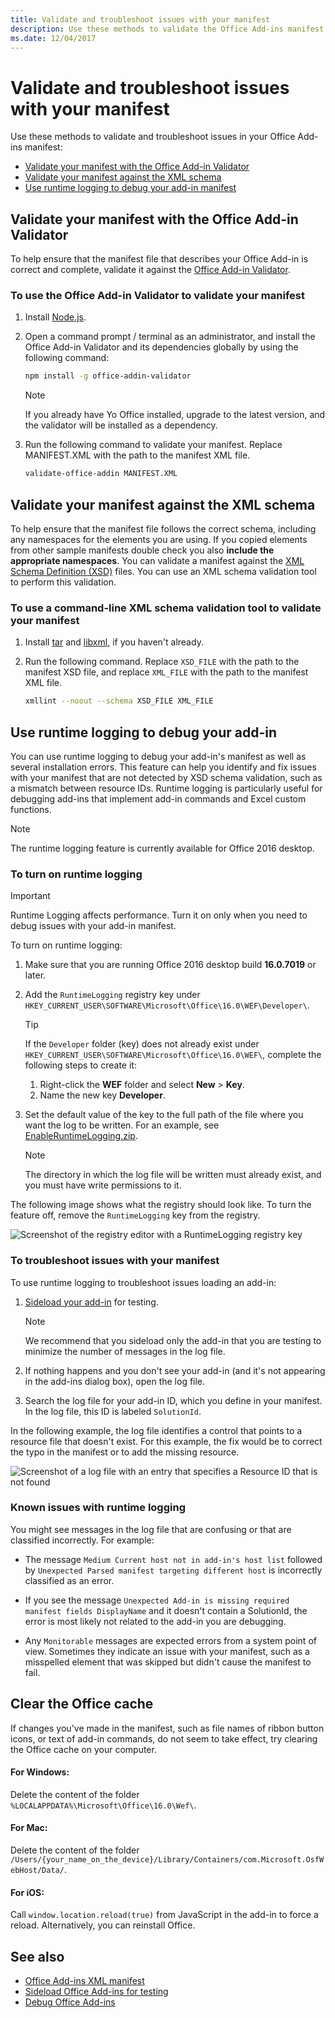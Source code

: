 ```yaml
---
title: Validate and troubleshoot issues with your manifest
description: Use these methods to validate the Office Add-ins manifest.
ms.date: 12/04/2017
---
```


# Validate and troubleshoot issues with your manifest

Use these methods to validate and troubleshoot issues in your Office Add-ins manifest: 

- [Validate your manifest with the Office Add-in Validator](#validate-your-manifest-with-the-office-add-in-validator)	
- [Validate your manifest against the XML schema](#validate-your-manifest-against-the-xml-schema)
- [Use runtime logging to debug your add-in manifest](#use-runtime-logging-to-debug-your-add-in-manifest)


## Validate your manifest with the Office Add-in Validator

To help ensure that the manifest file that describes your Office Add-in is correct and complete, validate it against the [Office Add-in Validator](https://github.com/OfficeDev/office-addin-validator).

### To use the Office Add-in Validator to validate your manifest

1. Install [Node.js](https://nodejs.org/download/). 

2. Open a command prompt / terminal as an administrator, and install the Office Add-in Validator and its dependencies globally by using the following command:

	```bash
	npm install -g office-addin-validator
	```
	
	> [!NOTE]
	> If you already have Yo Office installed, upgrade to the latest version, and the validator will be installed as a dependency.

3. Run the following command to validate your manifest. Replace MANIFEST.XML with the path to the manifest XML file.

	```bash
	validate-office-addin MANIFEST.XML
	```

## Validate your manifest against the XML schema

To help ensure that the manifest file follows the correct schema, including any namespaces for the elements you are using. If you copied elements from other sample manifests double check you also **include the appropriate namespaces**. You can validate a manifest against the [XML Schema Definition (XSD)](https://github.com/OfficeDev/office-js-docs-pr/tree/master/docs/overview/schemas) files. You can use an XML schema validation tool to perform this validation. 



### To use a command-line XML schema validation tool to validate your manifest

1.	Install [tar](https://www.gnu.org/software/tar/) and [libxml](http://xmlsoft.org/FAQ.html), if you haven't already.

2.	Run the following command. Replace `XSD_FILE` with the path to the manifest XSD file, and replace `XML_FILE` with the path to the manifest XML file.
	
	```bash
	xmllint --noout --schema XSD_FILE XML_FILE
	```

## Use runtime logging to debug your add-in 

You can use runtime logging to debug your add-in's manifest as well as several installation errors. This feature can help you identify and fix issues with your manifest that are not detected by XSD schema validation, such as a mismatch between resource IDs. Runtime logging is particularly  useful for debugging add-ins that implement add-in commands and Excel custom functions.   

> [!NOTE]
> The runtime logging feature is currently available for Office 2016 desktop.

### To turn on runtime logging

> [!IMPORTANT]
> Runtime Logging affects performance. Turn it on only when you need to debug issues with your add-in manifest.

To turn on runtime logging:

1. Make sure that you are running Office 2016 desktop build **16.0.7019** or later. 

2. Add the `RuntimeLogging` registry key under `HKEY_CURRENT_USER\SOFTWARE\Microsoft\Office\16.0\WEF\Developer\`. 

    > [!TIP]
    > If the `Developer` folder (key) does not already exist under `HKEY_CURRENT_USER\SOFTWARE\Microsoft\Office\16.0\WEF\`, complete the following steps to create it: <ol><li>Right-click the **WEF** folder and select **New** > **Key**.</li><li>Name the new key **Developer**.</li></ol>

3. Set the default value of the key to the full path of the file where you want the log to be written. For an example, see [EnableRuntimeLogging.zip](https://github.com/OfficeDev/Office-Add-in-Commands-Samples/raw/master/Tools/RuntimeLogging/EnableRuntimeLogging.zip). 

    > [!NOTE]
    > The directory in which the log file will be written must already exist, and you must have write permissions to it. 
 
The following image shows what the registry should look like. To turn the feature off, remove the `RuntimeLogging` key from the registry. 

![Screenshot of the registry editor with a RuntimeLogging registry key](http://i.imgur.com/Sa9TyI6.png)


### To troubleshoot issues with your manifest

To use runtime logging to troubleshoot issues loading an add-in:
 
1. [Sideload your add-in](sideload-office-add-ins-for-testing.md) for testing. 

	> [!NOTE]
	> We recommend that you sideload only the add-in that you are testing to minimize the number of messages in the log file.

2. If nothing happens and you don't see your add-in (and it's not appearing in the add-ins dialog box), open the log file.

3. Search the log file for your add-in ID, which you define in your manifest. In the log file, this ID is labeled `SolutionId`. 

In the following example, the log file identifies a control that points to a resource file that doesn't exist. For this example, the fix would be to correct the typo in the manifest or to add the missing resource.

![Screenshot of a log file with an entry that specifies a Resource ID that is not found](http://i.imgur.com/f8bouLA.png) 

### Known issues with runtime logging

You might see messages in the log file that are confusing or that are classified incorrectly. For example:

- The message `Medium Current host not in add-in's host list` followed by `Unexpected Parsed manifest targeting different host` is incorrectly classified as an error.

- If you see the message `Unexpected Add-in is missing required manifest fields	DisplayName` and it doesn't contain a SolutionId, the error is most likely not related to the add-in you are debugging. 

- Any `Monitorable` messages are expected errors from a system point of view. Sometimes they indicate an issue with your manifest, such as a misspelled element that was skipped but didn't cause the manifest to fail. 

## Clear the Office cache

If changes you've made in the manifest, such as file names of ribbon button icons, or text of add-in commands, do not seem to take effect, try clearing the Office cache on your computer. 

#### For Windows:
Delete the content of the folder `%LOCALAPPDATA%\Microsoft\Office\16.0\Wef\`.

#### For Mac:
Delete the content of the folder `/Users/{your_name_on_the_device}/Library/Containers/com.Microsoft.OsfWebHost/Data/`.

#### For iOS:
Call `window.location.reload(true)` from JavaScript in the add-in to force a reload. Alternatively, you can reinstall Office.

## See also

- [Office Add-ins XML manifest](../develop/add-in-manifests.md)
- [Sideload Office Add-ins for testing](sideload-office-add-ins-for-testing.md)
- [Debug Office Add-ins](debug-add-ins-using-f12-developer-tools-on-windows-10.md)
